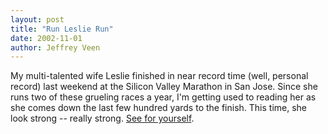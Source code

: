 ```yaml
---
layout: post
title: "Run Leslie Run"
date: 2002-11-01
author: Jeffrey Veen
---
```

My multi-talented wife Leslie finished in near record time (well, personal record) last weekend at the Silicon Valley Marathon in San Jose. Since she runs two of these grueling races a year, I'm getting used to reading her as she comes down the last few hundred yards to the finish. This time, she look strong -- really strong. <a href="http://veen.com/jeff/leslie_svmarathon.jpg">See for yourself</a>.

